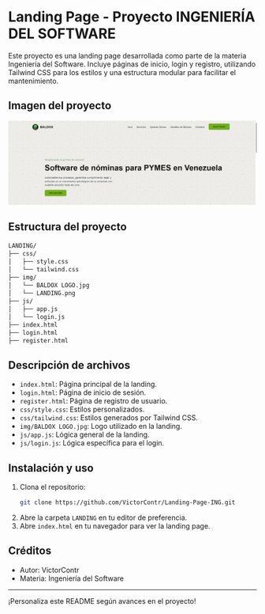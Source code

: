 # Landing Page - Proyecto INGENIERÍA DEL SOFTWARE

Este proyecto es una landing page desarrollada como parte de la materia Ingeniería del Software. Incluye páginas de inicio, login y registro, utilizando Tailwind CSS para los estilos y una estructura modular para facilitar el mantenimiento.

## Imagen del proyecto
![Imagen del proyecto](./img/LANDING.png)

## Estructura del proyecto

```
LANDING/
├── css/
│   ├── style.css
│   └── tailwind.css
├── img/
│   └── BALDOX LOGO.jpg
│   └── LANDING.png
├── js/
│   ├── app.js
│   └── login.js
├── index.html
├── login.html
├── register.html
```

## Descripción de archivos
- `index.html`: Página principal de la landing.
- `login.html`: Página de inicio de sesión.
- `register.html`: Página de registro de usuario.
- `css/style.css`: Estilos personalizados.
- `css/tailwind.css`: Estilos generados por Tailwind CSS.
- `img/BALDOX LOGO.jpg`: Logo utilizado en la landing.
- `js/app.js`: Lógica general de la landing.
- `js/login.js`: Lógica específica para el login.

## Instalación y uso
1. Clona el repositorio:
   ```bash
   git clone https://github.com/VictorContr/Landing-Page-ING.git
   ```
2. Abre la carpeta `LANDING` en tu editor de preferencia.
3. Abre `index.html` en tu navegador para ver la landing page.

## Créditos
- Autor: VictorContr
- Materia: Ingeniería del Software

---
¡Personaliza este README según avances en el proyecto!
